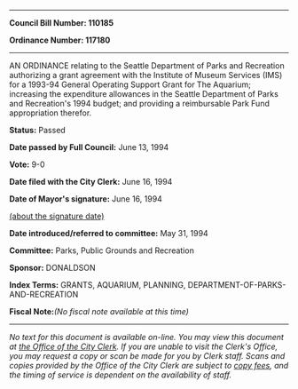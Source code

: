 

********

**Council Bill Number: 110185**
   
**Ordinance Number: 117180**
********

 AN ORDINANCE relating to the Seattle Department of Parks and Recreation authorizing a grant agreement with the Institute of Museum Services (IMS) for a 1993-94 General Operating Support Grant for The Aquarium; increasing the expenditure allowances in the Seattle Department of Parks and Recreation's 1994 budget; and providing a reimbursable Park Fund appropriation therefor.

**Status:** Passed
   
**Date passed by Full Council:** June 13, 1994
   
**Vote:** 9-0
   
**Date filed with the City Clerk:** June 16, 1994
   
**Date of Mayor's signature:** June 16, 1994
   
[(about the signature date)](/~public/approvaldate.htm)
   
   
   
**Date introduced/referred to committee:** May 31, 1994
   
**Committee:** Parks, Public Grounds and Recreation
   
**Sponsor:** DONALDSON
   
   
**Index Terms:** GRANTS, AQUARIUM, PLANNING, DEPARTMENT-OF-PARKS-AND-RECREATION

**Fiscal Note:**_(No fiscal note available at this time)_
********

_No text for this document is available on-line. You may view this document at [the Office of the City Clerk](http://www.seattle.gov/leg/clerk/contactUs.htm). If you are unable to visit the Clerk's Office, you may request a copy or scan be made for you by Clerk staff. Scans and copies provided by the Office of the City Clerk are subject to [copy fees](http://clerk.seattle.gov/~public/clerkfees.htm), and the timing of service is dependent on the availability of staff._

